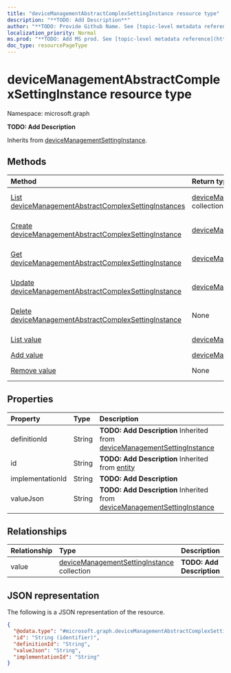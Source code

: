 ```yaml
---
title: "deviceManagementAbstractComplexSettingInstance resource type"
description: "**TODO: Add Description**"
author: "**TODO: Provide Github Name. See [topic-level metadata reference](https://msgo.azurewebsites.net/add/document/guidelines/metadata.html#topic-level-metadata)**"
localization_priority: Normal
ms.prod: "**TODO: Add MS prod. See [topic-level metadata reference](https://msgo.azurewebsites.net/add/document/guidelines/metadata.html#topic-level-metadata)**"
doc_type: resourcePageType
---
```


# deviceManagementAbstractComplexSettingInstance resource type

Namespace: microsoft.graph

**TODO: Add Description**


Inherits from [deviceManagementSettingInstance](../resources/devicemanagementsettinginstance.md).

## Methods
|Method|Return type|Description|
|:---|:---|:---|
|[List deviceManagementAbstractComplexSettingInstances](../api/intune-devicemanagementabstractcomplexsettinginstance-list.md)|[deviceManagementAbstractComplexSettingInstance](../resources/intune-devicemanagementabstractcomplexsettinginstance.md) collection|Get a list of the [deviceManagementAbstractComplexSettingInstance](../resources/devicemanagementabstractcomplexsettinginstance.md) objects and their properties.|
|[Create deviceManagementAbstractComplexSettingInstance](../api/intune-devicemanagementabstractcomplexsettinginstance-create.md)|[deviceManagementAbstractComplexSettingInstance](../resources/intune-devicemanagementabstractcomplexsettinginstance.md)|Create a new [deviceManagementAbstractComplexSettingInstance](../resources/intune-devicemanagementabstractcomplexsettinginstance.md) object.|
|[Get deviceManagementAbstractComplexSettingInstance](../api/intune-devicemanagementabstractcomplexsettinginstance-get.md)|[deviceManagementAbstractComplexSettingInstance](../resources/intune-devicemanagementabstractcomplexsettinginstance.md)|Read the properties and relationships of a [deviceManagementAbstractComplexSettingInstance](../resources/intune-devicemanagementabstractcomplexsettinginstance.md) object.|
|[Update deviceManagementAbstractComplexSettingInstance](../api/intune-devicemanagementabstractcomplexsettinginstance-update.md)|[deviceManagementAbstractComplexSettingInstance](../resources/intune-devicemanagementabstractcomplexsettinginstance.md)|Update the properties of a [deviceManagementAbstractComplexSettingInstance](../resources/intune-devicemanagementabstractcomplexsettinginstance.md) object.|
|[Delete deviceManagementAbstractComplexSettingInstance](../api/intune-devicemanagementabstractcomplexsettinginstance-delete.md)|None|Deletes a [deviceManagementAbstractComplexSettingInstance](../resources/intune-devicemanagementabstractcomplexsettinginstance.md) object.|
|[List value](../api/intune-devicemanagementabstractcomplexsettinginstance-list-value.md)|[deviceManagementSettingInstance](../resources/intune-devicemanagementsettinginstance.md) collection|Get the deviceManagementSettingInstance resources from the value navigation property.|
|[Add value](../api/intune-devicemanagementabstractcomplexsettinginstance-post-value.md)|[deviceManagementSettingInstance](../resources/intune-devicemanagementsettinginstance.md)|Add value by posting to the value collection.|
|[Remove value](../api/intune-devicemanagementabstractcomplexsettinginstance-delete-value.md)|None|Remove a [deviceManagementSettingInstance](../resources/intune-devicemanagementsettinginstance.md) object.|

## Properties
|Property|Type|Description|
|:---|:---|:---|
|definitionId|String|**TODO: Add Description** Inherited from [deviceManagementSettingInstance](../resources/intune-devicemanagementsettinginstance.md)|
|id|String|**TODO: Add Description** Inherited from [entity](../resources/entity.md)|
|implementationId|String|**TODO: Add Description**|
|valueJson|String|**TODO: Add Description** Inherited from [deviceManagementSettingInstance](../resources/intune-devicemanagementsettinginstance.md)|

## Relationships
|Relationship|Type|Description|
|:---|:---|:---|
|value|[deviceManagementSettingInstance](../resources/intune-devicemanagementsettinginstance.md) collection|**TODO: Add Description**|

## JSON representation
The following is a JSON representation of the resource.
<!-- {
  "blockType": "resource",
  "keyProperty": "id",
  "@odata.type": "microsoft.graph.deviceManagementAbstractComplexSettingInstance",
  "baseType": "microsoft.graph.deviceManagementSettingInstance",
  "openType": false
}
-->
``` json
{
  "@odata.type": "#microsoft.graph.deviceManagementAbstractComplexSettingInstance",
  "id": "String (identifier)",
  "definitionId": "String",
  "valueJson": "String",
  "implementationId": "String"
}
```

